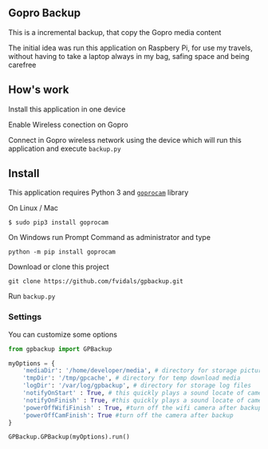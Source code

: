 ## Gopro Backup

This is a incremental backup, that copy the Gopro media content

The initial idea was run this application on Raspbery Pi, for use my travels, without having to take a laptop always in my bag, safing space and being carefree

## How's work
Install this application in one device

Enable Wireless conection on Gopro

Connect in Gopro wireless network using the device which will run this application and execute `backup.py`

## Install
This application requires Python 3 and [`goprocam`](https://github.com/KonradIT/gopro-py-api) library

On Linux / Mac
```
$ sudo pip3 install goprocam
```

On Windows run Prompt Command as administrator and type
```
python -m pip install goprocam
```

Download or clone this project
```
git clone https://github.com/fvidals/gpbackup.git
```

Run `backup.py`

### Settings

You can customize some options

```python
from gpbackup import GPBackup

myOptions = {
    'mediaDir': '/home/developer/media', # directory for storage pictures, videos etc
    'tmpDir': '/tmp/gpcache', # directory for temp download media
    'logDir': '/var/log/gpbackup', # directory for storage log files
    'notifyOnStart' : True, # this quickly plays a sound locate of camera when start backup files
    'notifyOnFinish' : True, #this quickly plays a sound locate of camera after backup
    'powerOffWifiFinish' : True, #turn off the wifi camera after backup
    'powerOffCamFinish': True #turn off the camera after backup 
}

GPBackup.GPBackup(myOptions).run()

```
